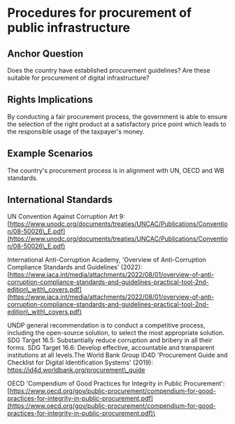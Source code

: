 # Procedures for procurement of public infrastructure

## Anchor Question

Does the country have established procurement guidelines? Are these suitable for procurement of digital infrastructure?

## Rights Implications

By conducting a fair procurement process, the government is able to ensure the selection of the right product at a satisfactory price point which leads to the responsible usage of the taxpayer's money.

## Example Scenarios

The country's procurement process is in alignment with UN, OECD and WB standards.



## International Standards

UN Convention Against Corruption Art 9:[https://www.unodc.org/documents/treaties/UNCAC/Publications/Convention/08-50026\_E.pdf](https://www.unodc.org/documents/treaties/UNCAC/Publications/Convention/08-50026\_E.pdf)

International Anti-Corruption Academy, 'Overview of Anti-Corruption Compliance Standards and Guidelines' (2022): [https://www.iaca.int/media/attachments/2022/08/01/overview-of-anti-corruption-compliance-standards-and-guidelines-practical-tool-2nd-edition\_with\_covers.pdf](https://www.iaca.int/media/attachments/2022/08/01/overview-of-anti-corruption-compliance-standards-and-guidelines-practical-tool-2nd-edition\_with\_covers.pdf)

UNDP general recommendation is to conduct a competitive process, including the open-source solution, to select the most appropriate solution. SDG Target 16.5: Substantially reduce corruption and bribery in all their forms. SDG Target 16.6: Develop effective, accountable and transparent institutions at all levels.The World Bank Group ID4D 'Procurement Guide and Checklist for Digital Identification Systems' (2019): [https://id4d.worldbank.org/procurement\_guide ](https://id4d.worldbank.org/procurement\_guide)

OECD 'Compendium of Good Practices for Integrity in Public Procurement': [https://www.oecd.org/gov/public-procurement/compendium-for-good-practices-for-integrity-in-public-procurement.pdf](https://www.oecd.org/gov/public-procurement/compendium-for-good-practices-for-integrity-in-public-procurement.pdf)\
